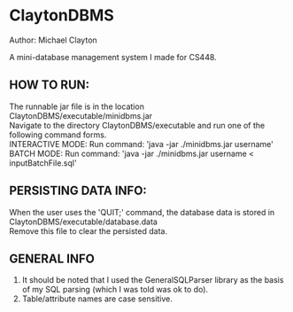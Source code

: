 ClaytonDBMS
===========

Author: Michael Clayton

A mini-database management system I made for CS448.

HOW TO RUN:
-----------
The runnable jar file is in the location ClaytonDBMS/executable/minidbms.jar  
Navigate to the directory ClaytonDBMS/executable and run one of the following command forms.  
    INTERACTIVE MODE:   Run command: 'java -jar ./minidbms.jar username'  
    BATCH MODE:         Run command: 'java -jar ./minidbms.jar username < inputBatchFile.sql'

PERSISTING DATA INFO:
---------------------  
When the user uses the 'QUIT;' command, the database data is stored in ClaytonDBMS/executable/database.data  
Remove this file to clear the persisted data.

GENERAL INFO
------------  
1. It should be noted that I used the GeneralSQLParser library as the basis of my SQL parsing (which I was told was ok to do).  
2. Table/attribute names are case sensitive.
